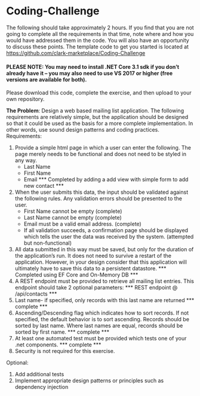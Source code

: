 # Coding-Challenge
The following should take approximately 2 hours. If you find that you are not going to complete all the requirements in that time, note where and how you would have addressed them in the code. You will also have an opportunity to discuss these points.
The template code to get you started is located at https://github.com/clark-marketplace/Coding-Challenge

#### PLEASE NOTE: You may need to install .NET Core 3.1 sdk if you don’t already have it – you may also need to use VS 2017 or higher (free versions are available for both).
Please download this code, complete the exercise, and then upload to your own repository.

**The Problem**: Design a web based mailing list application. The following requirements are relatively simple, but the application should be designed so that it could be used as the basis for a more complete implementation. In other words, use sound design patterns and coding practices.
Requirements:
1.	Provide a simple html page in which a user can enter the following. The page merely needs to be functional and does not need to be styled in any way.
    *	Last Name
    *	First Name
    *	Email
*** Completed by adding a add view with simple form to add new contact ***
2.	When the user submits this data, the input should be validated against the following rules. Any validation errors should be presented to the user.
    *	First Name cannot be empty (complete)
    *	Last Name cannot be empty (complete)
    *	Email must be a valid email address. (complete)
    * If all validation succeeds, a confirmation page should be displayed which tells the user the data was received by the system. (attempted but non-functional)
3.	All data submitted in this way must be saved, but only for the duration of the application’s run. It does not need to survive a restart of the application. However, in your design consider that this application will ultimately have to save this data to a persistent datastore.
*** Completed using EF Core and On-Memory DB ***
5.	A REST endpoint must be provided to retrieve all mailing list entries. This endpoint should take 2 optional parameters:
*** REST endpoint @ /api/contacts ***
7.	Last name- if specified, only records with this last name are returned
*** complete ***
9.	Ascending/Descending flag which indicates how to sort records. If not specified, the default behavior is to sort ascending. Records should be sorted by last name. Where last names are equal, records should be sorted by first name.
*** complete ***
11.	At least one automated test must be provided which tests one of your .net components.
*** complete ***
13.	Security is not required for this exercise.

Optional:

1.	Add additional tests
2.	Implement appropriate design patterns or principles such as dependency injection

